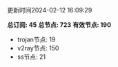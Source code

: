 更新时间2024-02-12 16:09:29

**总订阅: 45**
**总节点: 723**
**有效节点: 190**
- trojan节点: 19
- v2ray节点: 150
- ss节点: 21
